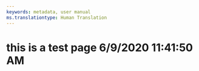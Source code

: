 ```yaml
---
keywords: metadata, user manual
ms.translationtype: Human Translation
---
```

# this is a test page 6/9/2020 11:41:50 AM